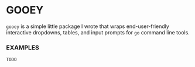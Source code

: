 # GOOEY

`gooey` is a simple little package I wrote that wraps end-user-friendly interactive dropdowns, tables, and input prompts for `go` command line tools.

### EXAMPLES

```
TODO
```